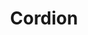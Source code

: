 ---
layout: post
title:  "Cordion"
postImg: /images/cordion_tiny.png
episodeNumber: 12
soundcloudPodcast: 456919578
spotifySong: 3GkGX3QcwECKpsdYTeDkMP?si=pjOyYIBtSXOCiCeAG_H6GA
hyperFollow: 
soundcloudStream: cordion
---